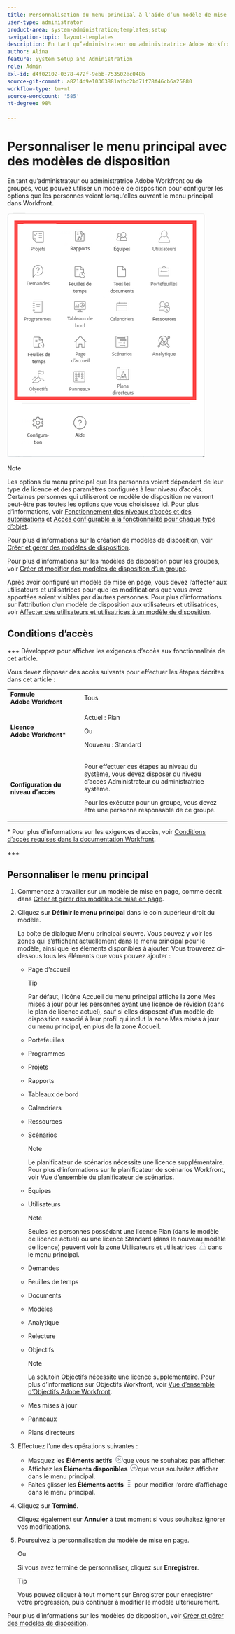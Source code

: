 ```yaml
---
title: Personnalisation du menu principal à l’aide d’un modèle de mise en page
user-type: administrator
product-area: system-administration;templates;setup
navigation-topic: layout-templates
description: En tant qu’administrateur ou administratrice Adobe Workfront ou de groupes, vous pouvez utiliser un modèle de disposition pour configurer les options que les personnes voient lorsqu’elles ouvrent le menu principal dans Workfront.
author: Alina
feature: System Setup and Administration
role: Admin
exl-id: d4f02102-0378-472f-9ebb-753502ec048b
source-git-commit: a8214d9e10363881afbc2bd71f78f46cb6a25880
workflow-type: tm+mt
source-wordcount: '585'
ht-degree: 98%

---
```


# Personnaliser le menu principal avec des modèles de disposition

<!--Audited: 01/2024-->

En tant qu’administrateur ou administratrice Adobe Workfront ou de groupes, vous pouvez utiliser un modèle de disposition pour configurer les options que les personnes voient lorsqu’elles ouvrent le menu principal dans Workfront.

![Options du menu principal](assets/main-menu-with-blueprints-no-branding.png)

>[!NOTE]
>
>Les options du menu principal que les personnes voient dépendent de leur type de licence et des paramètres configurés à leur niveau d’accès. Certaines personnes qui utiliseront ce modèle de disposition ne verront peut-être pas toutes les options que vous choisissez ici. Pour plus d’informations, voir [Fonctionnement des niveaux d’accès et des autorisations](../../../administration-and-setup/add-users/access-levels-and-object-permissions/how-access-levels-permissions-work-together.md) et [Accès configurable à la fonctionnalité pour chaque type d’objet](../../../administration-and-setup/add-users/access-levels-and-object-permissions/configurable-functionality-in-each-access-level-by-object-type.md).

Pour plus d’informations sur la création de modèles de disposition, voir [Créer et gérer des modèles de disposition](../use-layout-templates/create-and-manage-layout-templates.md).

Pour plus d’informations sur les modèles de disposition pour les groupes, voir [Créer et modifier des modèles de disposition d’un groupe](../../../administration-and-setup/manage-groups/work-with-group-objects/create-and-modify-a-groups-layout-templates.md).

Après avoir configuré un modèle de mise en page, vous devez l’affecter aux utilisateurs et utilisatrices pour que les modifications que vous avez apportées soient visibles par d’autres personnes. Pour plus d’informations sur l’attribution d’un modèle de disposition aux utilisateurs et utilisatrices, voir [Affecter des utilisateurs et utilisatrices à un modèle de disposition](../use-layout-templates/assign-users-to-layout-template.md).

## Conditions d’accès

+++ Développez pour afficher les exigences d’accès aux fonctionnalités de cet article.

Vous devez disposer des accès suivants pour effectuer les étapes décrites dans cet article :

<table style="table-layout:auto"> 
 <col> 
 <col> 
 <tbody> 
  <tr> 
   <td role="rowheader"><strong>Formule Adobe Workfront</strong></td> 
   <td>Tous</td> 
  </tr> 
  <tr> 
   <td role="rowheader"><strong>Licence Adobe Workfront*</strong></td> 
   <td><p>Actuel : Plan</p>
   Ou
   <p>Nouveau : Standard</p></td> 
  </tr> 
  <tr> 
   <td role="rowheader"><strong>Configuration du niveau d’accès</strong></td> 
   <td> <p>Pour effectuer ces étapes au niveau du système, vous devez disposer du niveau d’accès Administrateur ou administratrice système.</p>
    <p>Pour les exécuter pour un groupe, vous devez être une personne responsable de ce groupe.</p> 
     </td> 
  </tr> 
 </tbody> 
</table>

* Pour plus d’informations sur les exigences d’accès, voir [Conditions d’accès requises dans la documentation Workfront](/help/quicksilver/administration-and-setup/add-users/access-levels-and-object-permissions/access-level-requirements-in-documentation.md).

+++

## Personnaliser le menu principal

1. Commencez à travailler sur un modèle de mise en page, comme décrit dans [Créer et gérer des modèles de mise en page](../../../administration-and-setup/customize-workfront/use-layout-templates/create-and-manage-layout-templates.md).
1. Cliquez sur **Définir le menu principal** dans le coin supérieur droit du modèle.

   La boîte de dialogue Menu principal s’ouvre. Vous pouvez y voir les zones qui s’affichent actuellement dans le menu principal pour le modèle, ainsi que les éléments disponibles à ajouter. Vous trouverez ci-dessous tous les éléments que vous pouvez ajouter :
   * Page d’accueil

     >[!TIP]
     >
     >Par défaut, l’icône Accueil du menu principal affiche la zone Mes mises à jour pour les personnes ayant une licence de révision (dans le plan de licence actuel), sauf si elles disposent d’un modèle de disposition associé à leur profil qui inclut la zone Mes mises à jour du menu principal, en plus de la zone Accueil.

   * Portefeuilles
   * Programmes
   * Projets
   * Rapports
   * Tableaux de bord
   * Calendriers
   * Ressources
   * Scénarios

     >[!NOTE]
     >
     >Le planificateur de scénarios nécessite une licence supplémentaire. Pour plus d’informations sur le planificateur de scénarios Workfront, voir [Vue d’ensemble du planificateur de scénarios](../../../scenario-planner/scenario-planner-overview.md).

   * Équipes
   * Utilisateurs

     >[!NOTE]
     >
     >Seules les personnes possédant une licence Plan (dans le modèle de licence actuel) ou une licence Standard (dans le nouveau modèle de licence) peuvent voir la zone Utilisateurs et utilisatrices ![](assets/users-icon-in-main-menu.png) dans le menu principal.

   * Demandes
   * Feuilles de temps
   * Documents
   * Modèles
   * Analytique
   * Relecture
   * Objectifs

     >[!NOTE]
     >
     >La solutoin Objectifs nécessite une licence supplémentaire. Pour plus d’informations sur Objectifs Workfront, voir [Vue d’ensemble d’Objectifs Adobe Workfront](../../../workfront-goals/goal-management/wf-goals-overview.md).

   * Mes mises à jour
   * Panneaux
   * Plans directeurs

1. Effectuez l’une des opérations suivantes :

   * Masquez les **Éléments actifs** ![](assets/remove-icon---x-in-circle.png)que vous ne souhaitez pas afficher.
   * Affichez les **Éléments disponibles** ![](assets/add-icon-plus-in-circle.png)que vous souhaitez afficher dans le menu principal.
   * Faites glisser les **Éléments actifs** ![](assets/move-icon---dots.png) pour modifier l’ordre d’affichage dans le menu principal.

1. Cliquez sur **Terminé**.

   Cliquez également sur **Annuler** à tout moment si vous souhaitez ignorer vos modifications.

1. Poursuivez la personnalisation du modèle de mise en page.

   Ou

   Si vous avez terminé de personnaliser, cliquez sur **Enregistrer**.

   >[!TIP]
   >
   >Vous pouvez cliquer à tout moment sur Enregistrer pour enregistrer votre progression, puis continuer à modifier le modèle ultérieurement.

Pour plus d’informations sur les modèles de disposition, voir [Créer et gérer des modèles de disposition](../../../administration-and-setup/customize-workfront/use-layout-templates/create-and-manage-layout-templates.md).
